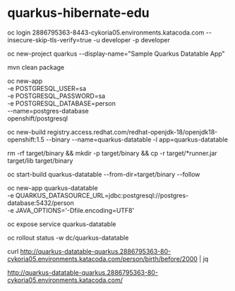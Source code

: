 # quarkus-hibernate-edu

oc login 2886795363-8443-cykoria05.environments.katacoda.com --insecure-skip-tls-verify=true -u developer -p developer

oc new-project quarkus --display-name="Sample Quarkus Datatable App"

mvn clean package

oc new-app \
    -e POSTGRESQL_USER=sa \
    -e POSTGRESQL_PASSWORD=sa \
    -e POSTGRESQL_DATABASE=person \
    --name=postgres-database \
    openshift/postgresql
    
oc new-build registry.access.redhat.com/redhat-openjdk-18/openjdk18-openshift:1.5 --binary --name=quarkus-datatable -l app=quarkus-datatable

rm -rf target/binary && mkdir -p target/binary && cp -r target/*runner.jar target/lib target/binary

oc start-build quarkus-datatable --from-dir=target/binary --follow

oc new-app quarkus-datatable \
   -e QUARKUS_DATASOURCE_URL=jdbc:postgresql://postgres-database:5432/person \
   -e JAVA_OPTIONS='-Dfile.encoding=UTF8'
   
oc expose service quarkus-datatable

oc rollout status -w dc/quarkus-datatable

curl http://quarkus-datatable-quarkus.2886795363-80-cykoria05.environments.katacoda.com/person/birth/before/2000 | jq

http://quarkus-datatable-quarkus.2886795363-80-cykoria05.environments.katacoda.com/

